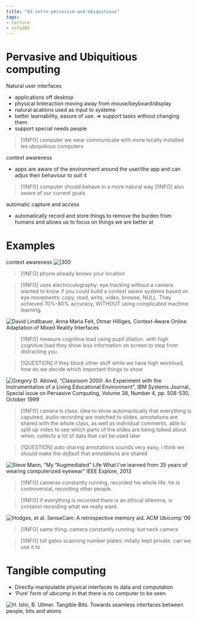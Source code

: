 ```yaml
---
title: "02-intro-pervasive-and-ubiquitious"
tags: 
- lecture
- info305
---
```


# Pervasive and Ubiquitious computing

Natural user interfaces
- applications off desktop
- physical linteraction moving away from mouse/keyboard/display
- natural acations used as input to systems
- better learnability, easure of use. ⇒ support tasks without changing them
- support special needs people

> [!INFO] computer we wear communicate with more locally installed les ubiquitious computers


context awareness
- apps are aware of the environment around the user/the app and can adjus their behaviour to suit it

> [!INFO] computer should behave in a more natural way
> [!INFO] also aware of our current goals

automatic capture and access
- automatically record and store things to remove the burden from humans and allows us to focus on things we are better at


# Examples

context awareness
![|300](https://i.imgur.com/NpTeqcL.png)

> [!INFO] phone already knows your location

> [!INFO] uses electroculography: eye tracking without a camera. wanted to know if you could build a context aware systems based on eye movements: copy, read, write, video, browse, NULL. They achieved 70%-80% accuracy, WITHOUT using complicated machine learning. 



![David Lindlbauer, Anna Maria Feit, Otmar Hilliges, Context-Aware Online Adaptation of Mixed Reality Interfaces](https://i.imgur.com/pKl0wQV.png)

> [!INFO] measure cognitive load using pupil dilation. with high cognitive load they show less information on screen to stop from distracting you.

> [!QUESTION] if they block other stuff while we have high workload, how do we decide which important things to show




![Gregory D. Abowd, “Classroom 2000: An Experiment with the Instrumentation of a Living Educational Environment”, IBM Systems Journal, Special issue on Pervasive Computing, Volume 38, Number 4, pp. 508-530, October 1999](https://i.imgur.com/jibhsuL.png)

> [!INFO] camera is class: idea to show automactically that everything is caputred, audio recording are matched to slides, annotations are shared with the whole class, as well as individual comments. able to split up video to see which parts of the slides are being talked about when. collects a lot of data that can be used later

> [!QUESTION] auto sharing annotations sounds very easy, i think we should make the _default_ that annotations are shared





![Steve Mann, “My “Augmediated” Life What I’ve learned from 35 years of wearing computerized eyewear” IEEE Explore, 2013](https://i.imgur.com/PTijDvG.png)

> [!INFO] cameras constantly running, recorded his whole life. he is controversial, recording other people.

> [!INFO] if everything is recorded there is an ethical dilemma, is contanst recording what we really want.




![Hodges, et al. SenseCam: A retrospective memory aid. ACM Ubicomp ’06](https://i.imgur.com/v9SziUx.png)

> [!INFO] same thing: camera constantly running: but neck camera


> [!INFO] toll gates scanning number plates: initally kept private. can we use it to 


# Tangible computing

- Directly-manipulable physical interfaces to data and computation 
- ‘Pure’ form of ubicomp in that there is no computer to be seen

![H. Ishii, B. Ullmer. Tangible Bits: Towards seamless interfaces between people, bits and atoms](https://i.imgur.com/mmgQMCY.png)
